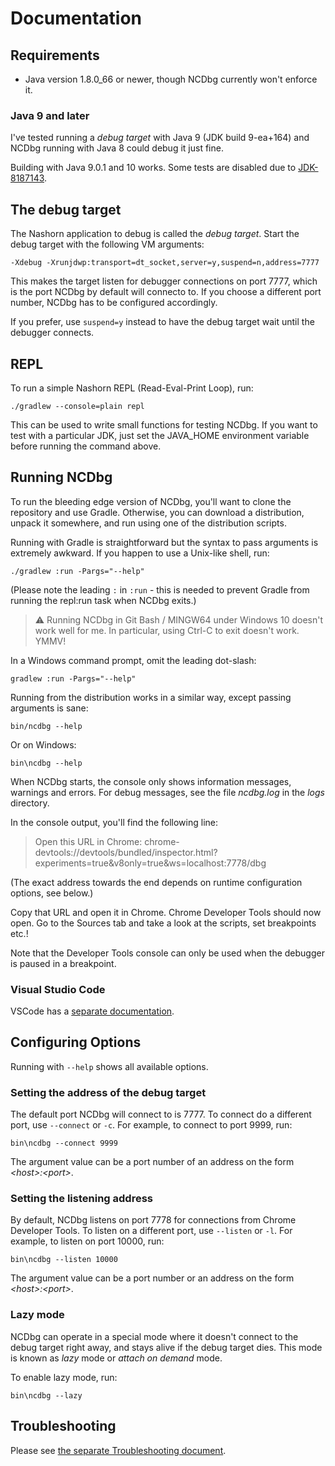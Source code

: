 # Documentation

## Requirements

* Java version 1.8.0_66 or newer, though NCDbg currently won't enforce it.

### Java 9 and later

I've tested running a _debug target_ with Java 9 (JDK build 9-ea+164) and NCDbg running with Java 8 could debug it just fine.

Building with Java 9.0.1 and 10 works. Some tests are disabled due to [JDK-8187143](http://bugs.java.com/bugdatabase/view_bug.do?bug_id=JDK-8187143).

## The debug target

The Nashorn application to debug is called the _debug target_. Start the debug target with the following VM arguments:

    -Xdebug -Xrunjdwp:transport=dt_socket,server=y,suspend=n,address=7777

This makes the target listen for debugger connections on port 7777, which is the port NCDbg by default will connecto to.
If you choose a different port number, NCDbg has to be configured accordingly.

If you prefer, use `suspend=y` instead to have the debug target wait until the debugger connects.

## REPL

To run a simple Nashorn REPL (Read-Eval-Print Loop), run:

    ./gradlew --console=plain repl
    
This can be used to write small functions for testing NCDbg. If you want to test with a particular JDK,
just set the JAVA_HOME environment variable before running the command above.

## Running NCDbg

To run the bleeding edge version of NCDbg, you'll want to clone the repository and use Gradle. Otherwise, you can
download a distribution, unpack it somewhere, and run using one of the distribution scripts.

Running with Gradle is straightforward but the syntax to pass arguments is extremely awkward. If you happen to use a
Unix-like shell, run:

    ./gradlew :run -Pargs="--help"

(Please note the leading `:` in `:run` - this is needed to prevent Gradle from running
the repl:run task when NCDbg exits.)

> &#x26a0; Running NCDbg in Git Bash / MINGW64 under Windows 10 doesn't work well for me.
In particular, using Ctrl-C to exit doesn't work. YMMV!

In a Windows command prompt, omit the leading dot-slash:

    gradlew :run -Pargs="--help"
    
Running from the distribution works in a similar way, except passing arguments is sane:

    bin/ncdbg --help
    
Or on Windows:

    bin\ncdbg --help

When NCDbg starts, the console only shows information messages, warnings and errors. For debug messages, see the 
file _ncdbg.log_ in the _logs_ directory.

In the console output, you'll find the following line:

> Open this URL in Chrome: chrome-devtools://devtools/bundled/inspector.html?experiments=true&v8only=true&ws=localhost:7778/dbg

(The exact address towards the end depends on runtime configuration options, see below.)

Copy that URL and open it in Chrome. Chrome Developer Tools should now open. Go to the Sources tab and
take a look at the scripts, set breakpoints etc.!

Note that the Developer Tools console can only be used when the debugger is paused in a breakpoint.

### Visual Studio Code

VSCode has a [separate documentation](VSCode.md).

## Configuring Options

Running with `--help` shows all available options.

### Setting the address of the debug target
    
The default port NCDbg will connect to is 7777. To connect do a different port, use `--connect` or `-c`.
For example, to connect to port 9999, run:

    bin\ncdbg --connect 9999

The argument value can be a port number of an address on the form _&lt;host>:&lt;port>_.
    
### Setting the listening address

By default, NCDbg listens on port 7778 for connections from Chrome Developer Tools. To listen on a different port, use
`--listen` or `-l`. For example, to listen on port 10000, run:

    bin\ncdbg --listen 10000

The argument value can be a port number or an address on the form _&lt;host>:&lt;port>_.

### Lazy mode

NCDbg can operate in a special mode where it doesn't connect to the debug target right
away, and stays alive if the debug target dies. This mode is known as _lazy_ mode or
_attach on demand_ mode.

To enable lazy mode, run:

    bin\ncdbg --lazy

## Troubleshooting

Please see [the separate Troubleshooting document](Troubleshooting.md).
